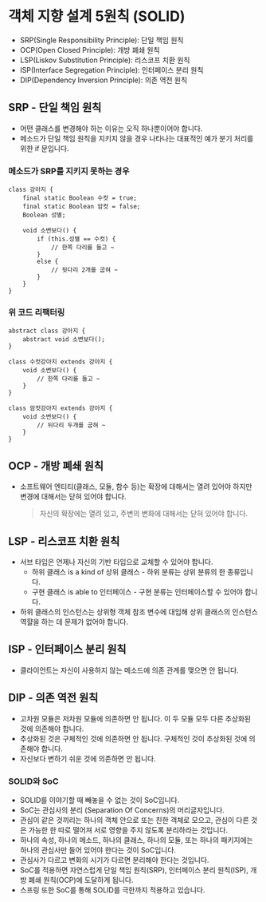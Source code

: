 # 객체 지향 설계 5원칙 (SOLID)
* SRP(Single Responsibility Principle): 단일 책임 원칙
* OCP(Open Closed Principle): 개방 폐쇄 원칙
* LSP(Liskov Substitution Principle): 리스코프 치환 원칙
* ISP(Interface Segregation Principle): 인터페이스 분리 원칙
* DIP(Dependency Inversion Principle): 의존 역전 원칙

## SRP - 단일 책임 원칙
* 어떤 클래스를 변경해야 하는 이유는 오직 하나뿐이어야 합니다.
* 메소드가 단일 책임 원칙을 지키지 않을 경우 나타나는 대표적인 예가 분기 처리를 위한 if 문입니다.

### 메소드가 SRP를 지키지 못하는 경우
```
class 강아지 {
    final static Boolean 수컷 = true;
    final static Boolean 암컷 = false;
    Boolean 성별;
    
    void 소변보다() {
        if (this.성별 == 수컷) {
            // 한쪽 다리를 들고 ~
        }
        else {
            // 뒷다리 2개를 굽혀 ~
        }
    }
}
```

### 위 코드 리팩터링
```
abstract class 강아지 {
    abstract void 소변보다();
}

class 수컷강아지 extends 강아지 {
    void 소변보다() {
        // 한쪽 다리를 들고 ~
    }
}

class 암컷강아지 extends 강아지 {
    void 소변보다() {
        // 뒤다리 두개를 굽혀 ~ 
    }
}
```

## OCP - 개방 폐쇄 원칙
* 소프트웨어 엔티티(클래스, 모듈, 함수 등)는 확장에 대해서는 열려 있어야 하지만 변경에 대해서는 닫혀 있어야 합니다.
    > 자신의 확장에는 열려 있고, 주변의 변화에 대해서는 닫혀 있어야 합니다.
    
## LSP - 리스코프 치환 원칙
* 서브 타입은 언제나 자신의 기반 타입으로 교체할 수 있어야 합니다.
    * 하위 클래스 is a kind of 상위 클래스 - 하위 분류는 상위 분류의 한 종류입니다.
    * 구현 클래스 is able to 인터페이스 - 구현 분류는 인터페이스할 수 있어야 합니다.
* 하위 클래스의 인스턴스는 상위형 객체 참조 변수에 대입해 상위 클래스의 인스턴스 역햘을 하는 데 문제가 없어야 합니다.

## ISP - 인터페이스 분리 원칙
* 클라이언트는 자신이 사용하지 않는 메소드에 의존 관계를 맺으면 안 됩니다.

## DIP - 의존 역전 원칙
* 고차원 모듈은 저차원 모듈에 의존하면 안 됩니다. 이 두 모듈 모두 다른 추상화된 것에 의존해야 합니다.
* 추상화된 것은 구체적인 것에 의존하면 안 됩니다. 구체적인 것이 추상화된 것에 의존해야 합니다.
* 자신보다 변하기 쉬운 것에 의존하면 안 됩니다.

### SOLID와 SoC
* SOLID를 이야기할 때 빼놓을 수 없는 것이 SoC입니다.
* SoC는 관심사의 분리 (Separation Of Concerns)의 머리글자입니다.
* 관심이 같은 것끼리는 하나의 객체 안으로 또는 친한 객체로 모으고, 관심이 다른 것은 가능한 한 따로 떨어져 서로 영향을 주지 않도록 분리하라는 것입니다.
* 하나의 속성, 하나의 메소드, 하나의 클래스, 하나의 모듈, 또는 하나의 패키지에는 하나의 관심사만 들어 있어야 한다는 것이 SoC입니다.
* 관심사가 다르고 변화의 시기가 다르면 분리해야 한다는 것입니다.
* SoC를 적용하면 자연스럽게 단일 책임 원칙(SRP), 인터페이스 분리 원칙(ISP), 개방 폐쇄 원칙(OCP)에 도달하게 됩니다.
* 스프링 또한 SoC를 통해 SOLID를 극한까지 적용하고 있습니다.

